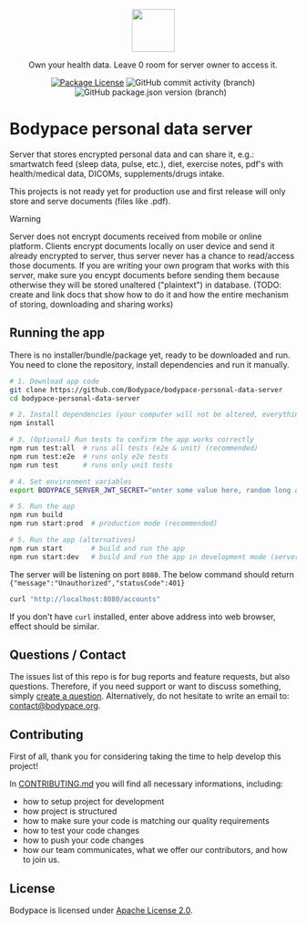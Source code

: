 <p align="center">
  <a href="https://bodypace.org" target="_blank">
    <img src="https://bodypace.org/favicon.ico" width="75"/>
  </a>
</p>

<p align="center">
  Own your health data. Leave 0 room for server owner to access it.
</p>

<p align="center">
  <a href="https://github.com/Bodypace/bodypace-personal-data-server/blob/master/LICENSE">
  <img src="https://img.shields.io/github/license/bodypace/bodypace-personal-data-server" alt="Package License" /></a>
  <img alt="GitHub commit activity (branch)" src="https://img.shields.io/github/commit-activity/t/bodypace/bodypace-personal-data-server">
  <img alt="GitHub package.json version (branch)" src="https://img.shields.io/github/package-json/v/bodypace/bodypace-personal-data-server/master">
  <img alt="" src="https://img.shields.io/badge/tests-passing%20(I%20run%20them%20manually,%20no%20CI%20yet)-green" />
  <img alt="" src="https://img.shields.io/badge/status-not%20ready%20yet%20(under%20development)-yellow" />
</p>

# Bodypace personal data server

Server that stores encrypted personal data and can share it, e.g.: smartwatch feed (sleep data, pulse, etc.), diet, exercise notes, pdf's with health/medical data, DICOMs, supplements/drugs intake.

This projects is not ready yet for production use and first release will only store and serve documents (files like .pdf).

> [!WARNING]
> Server does not encrypt documents received from mobile or online platform. Clients encrypt documents locally on user device and send it already encrypted to server, thus server never has a chance to read/access those documents. If you are writing your own program that works with this server, make sure you encypt documents before sending them because otherwise they will be stored unaltered ("plaintext") in database. (TODO: create and link docs that show how to do it and how the entire mechanism of storing, downloading and sharing works)

## Running the app

There is no installer/bundle/package yet, ready to be downloaded and run.
You need to clone the repository, install dependencies and run it manually.

```bash
# 1. Download app code
git clone https://github.com/Bodypace/bodypace-personal-data-server
cd bodypace-personal-data-server

# 2. Install dependencies (your computer will not be altered, everything goes to `node_modules/` dir
npm install

# 3. (Optional) Run tests to confirm the app works correctly
npm run test:all  # runs all tests (e2e & unit) (recommended)
npm run test:e2e  # runs only e2e tests
npm run test      # runs only unit tests

# 4. Set environment variables
export BODYPACE_SERVER_JWT_SECRET="enter some value here, random long and complex alphanumeric sequence, do not share it"

# 5. Run the app
npm run build
npm run start:prod  # production mode (recommended)

# 5. Run the app (alternatives)
npm run start       # build and run the app
npm run start:dev   # build and run the app in development mode (server automatically rebuilds & restarts when code is changed)
```

The server will be listening on port `8080`. The below command should return `{"message":"Unauthorized","statusCode":401}`

```bash
curl "http://localhost:8080/accounts"
```

If you don't have `curl` installed, enter above address into web browser, effect should be similar.

## Questions / Contact

The issues list of this repo is for bug reports and feature requests, but also questions. Therefore, if you need support or want to discuss something, simply [create a question](https://github.com/Bodypace/bodypace-personal-data-server/issues/new). Alternatively, do not hesitate to write an email to: contact@bodypace.org.

## Contributing

First of all, thank you for considering taking the time to help develop this project!

In [CONTRIBUTING.md](docs/CONTRIBUTING.md) you will find all necessary informations, including:

- how to setup project for development
- how project is structured
- how to make sure your code is matching our quality requirements
- how to test your code changes
- how to push your code changes
- how our team communicates, what we offer our contributors, and how to join us.

## License

Bodypace is licensed under [Apache License 2.0](LICENSE).
